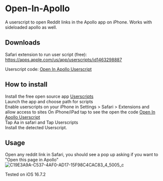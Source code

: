 # Open-In-Apollo

A userscript to open Reddit links in the Apollo app on iPhone. Works with sideloaded apollo as well.

## Downloads
Safari extension to run user script (free): https://apps.apple.com/us/app/userscripts/id1463298887  
  
Userscript code: [Open In Apollo Userscript](https://github.com/AnthonyGress/Open-In-Apollo/releases/download/v1.0.2/open-in-apollo.user.js)

## How to install

Install the free open source app [Userscripts](https://apps.apple.com/us/app/userscripts/id1463298887)  
Launch the app and choose path for scripts  
Enable userscripts on your iPhone in Settings > Safari > Extensions and allow access to sites
On iPhone/iPad tap to see the open the code [Open In Apollo Userscript](https://raw.githubusercontent.com/AnthonyGress/Open-In-Apollo/refs/heads/main/open-in-apollo.user.js)  
Tap Aa in safari and Tap Userscripts  
Install the detected Userscript.  

## Usage
Open any reddit link in Safari, you should see a pop up asking if you want to "Open this page in Apollo"
![C19E3A9A-C537-4AF0-AD17-15F98C4CAC83_4_5005_c](https://github.com/AnthonyGress/Open-In-Apollo/assets/70029654/2c719d2d-7f7b-42d7-b35a-60cdb571d92c)


Tested on iOS 16.7.2
